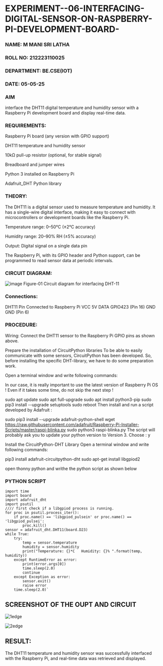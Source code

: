  # EXPERIMENT--06-INTERFACING-DIGITAL-SENSOR-ON-RASPBERRY-PI-DEVELOPMENT-BOARD-
### NAME: M MANI SRI LATHA
### ROLL NO: 212223110025
### DEPARTMENT: BE.CSE(IOT)
### DATE: 05-05-25

### AIM
interface the DHT11 digital temperature and humidity sensor with a Raspberry Pi development board and display real-time data.

### REQUIREMENTS:
Raspberry Pi board (any version with GPIO support)

DHT11 temperature and humidity sensor

10kΩ pull-up resistor (optional, for stable signal)

Breadboard and jumper wires

Python 3 installed on Raspberry Pi

Adafruit_DHT Python library

### THEORY:
The DHT11 is a digital sensor used to measure temperature and humidity. It has a single-wire digital interface, making it easy to connect with microcontrollers or development boards like the Raspberry Pi.

Temperature range: 0–50°C (±2°C accuracy)

Humidity range: 20–90% RH (±5% accuracy)

Output: Digital signal on a single data pin

The Raspberry Pi, with its GPIO header and Python support, can be programmed to read sensor data at periodic intervals.

### CIRCUIT DIAGRAM:
 ![image](https://github.com/user-attachments/assets/4da8be8e-498d-47cc-8d36-edeb1bc9a299)
 Figure-01 Circuit diagram for interfacing DHT-11

### Connections:

DHT11 Pin	Connected to Raspberry Pi
VCC	5V
DATA	GPIO423  (Pin 16)
GND	GND (Pin 6)

 
### PROCEDURE:
Wiring:
Connect the DHT11 sensor to the Raspberry Pi GPIO pins as shown above.

 Prepare the installation of CircuitPython libraries
To be able to easily communicate with some sensors, CircuitPython has been developed. So, before installing the specific DHT-library, we have to do some preparation work.

Open a terminal window and write following commands:

In our case, it is really important to use the latest version of Raspberry Pi OS ! Even if it takes some time, do not skip the next step !

sudo apt update
sudo apt full-upgrade
sudo apt install python3-pip
sudo pip3 install --upgrade setuptools
sudo reboot
Then install and run a script developed by Adafruit :

sudo pip3 install --upgrade adafruit-python-shell
wget https://raw.githubusercontent.com/adafruit/Raspberry-Pi-Installer-Scripts/master/raspi-blinka.py
sudo python3 raspi-blinka.py
The script will probably ask you to update your python version to Version 3. Choose : y
 
 
 Install the CircuitPython-DHT Library
Open a terminal window and write following commands:

pip3 install adafruit-circuitpython-dht
sudo apt-get install libgpiod2


open thonny python and writhe the python script as shown below 


### PYTHON SCRIPT 

```
import time
import board
import adafruit_dht
import psutil
//// first check if a libgpiod process is running. 
for proc in psutil.process_iter():
    if proc.name() == 'libgpiod_pulsein' or proc.name() == 'libgpiod_pulsei':
        proc.kill()
sensor = adafruit_dht.DHT11(board.D23)
while True:
    try:
        temp = sensor.temperature
        humidity = sensor.humidity
        print("Temperature: {}*C   Humidity: {}% ".format(temp, humidity))
    except RuntimeError as error:
        print(error.args[0])
        time.sleep(2.0)
        continue
    except Exception as error:
        sensor.exit()
        raise error
    time.sleep(2.0)`

```


## SCREENSHOT OF THE OUPT AND CIRCUIT 
![1edge](https://github.com/user-attachments/assets/c5abc48f-aba2-47d5-9387-fee2001bd50a)

![2edge](https://github.com/user-attachments/assets/7ae90c69-1ad3-4104-b6f7-8226ab9d713b)



    
## RESULT:
The DHT11 temperature and humidity sensor was successfully interfaced with the Raspberry Pi, and real-time data was retrieved and displayed.
